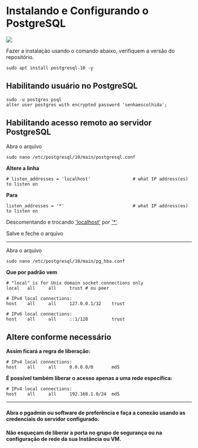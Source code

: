 # Instalando e Configurando o PostgreSQL

<img src="https://github.com/birazn/IDS2020/blob/master/img/postgresql.png"  />

Fazer a instalação usando o comando abaixo, verifiquem a versão do repositório.

```shell
sudo apt install postgresql-10 -y
```

## Habilitando usuário no PostgreSQL

```shell
sudo -u postgres psql
alter user postgres with encrypted password 'senhaescolhida';
```

## Habilitando acesso remoto ao servidor PostgreSQL

Abra o arquivo

```shell
sudo nano /etc/postgresql/10/main/postgresql.conf
```
**Altere a linha**

```shell
# listen_addresses = 'localhost' 				# what IP address(es) to listen on
```

**Para**

```shell
listen_addresses = '*'					    	# what IP address(es) to listen on
```

Descomentando e trocando <u>'localhost'</u> por <u>'*'</u>

Salve e feche o arquivo

------

Abra o arquivo

```shell
sudo nano /etc/postgresql/10/main/pg_hba.conf
```

**Que por padrão vem**

```shell
# "local" is for Unix domain socket connections only
local	all		all		trust # ou peer
```

```shell
# IPv4 local connections:
host 	all 	all 	127.0.0.1/32 	trust
```

```shell
# IPv6 local connections:
host 	all 	all 	::1/128 		trust
```

## Altere conforme necessário

**Assim ficará a regra de liberação:**

```shell
# IPv4 local connections:
host 	all 	all 	0.0.0.0/0 		md5
```

**É possível também liberar o acesso apenas a uma rede específica:**

```shell
# IPv4 local connections:
host 	all 	all 	192.168.1.0/24 	md5
```

------

#### Abra o pgadmin ou software de preferência e faça a conexão usando as credenciais do servidor configurado. 

#### Não esqueçam de liberar a porta no grupo de segurança ou na configuração de rede da sua Instância ou VM.